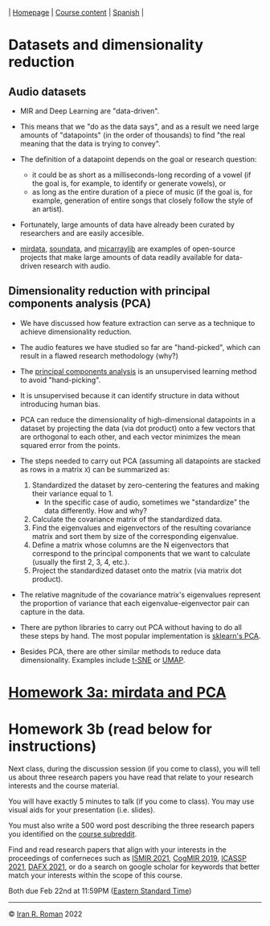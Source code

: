 | [Homepage](https://dl4genaudio.github.io) | [Course content](https://dl4genaudio.github.io/#course-content) | [Spanish](https://dl4genaudio-github-io.translate.goog/pca_data/?_x_tr_sl=auto&_x_tr_tl=es&_x_tr_hl=en-US&_x_tr_pto=wapp) |

# Datasets and dimensionality reduction

## Audio datasets

* MIR and Deep Learning are "data-driven".

* This means that we "do as the data says", and as a result we need large amounts of "datapoints" (in the order of thousands) to find "the real meaning that the data is trying to convey".

* The definition of a datapoint depends on the goal or research question:
    * it could be as short as a milliseconds-long recording of a vowel (if the goal is, for example, to identify or generate vowels), or 
    * as long as the entire duration of a piece of music (if the goal is, for example, generation of entire songs that closely follow the style of an artist).

* Fortunately, large amounts of data have already been curated by researchers and are easily accesible. 

* [mirdata](https://mirdata.readthedocs.io), [soundata](https://soundata.readthedocs.io), and [micarraylib](https://github.com/micarraylib/micarraylib) are examples of open-source projects that make large amounts of data readily available for data-driven research with audio.

## Dimensionality reduction with principal components analysis (PCA)

* We have discussed how feature extraction can serve as a technique to achieve dimensionality reduction. 

* The audio features we have studied so far are "hand-picked", which can result in a flawed research methodology (why?)

* The [principal components analysis](https://en.wikipedia.org/wiki/Principal_component_analysis) is an unsupervised learning method to avoid "hand-picking". 

* It is unsupervised because it can identify structure in data without introducing human bias.

* PCA can reduce the dimensionality of high-dimensional datapoints in a dataset by projecting the data (via dot product) onto a few vectors that are orthogonal to each other, and each vector minimizes the mean squared error from the points.

* The steps needed to carry out PCA (assuming all datapoints are stacked as rows in a matrix `X`) can be summarized as:
    1. Standardized the dataset by zero-centering the features and making their variance equal to 1. 
        * In the specific case of audio, sometimes we "standardize" the data differently. How and why?
    2. Calculate the covariance matrix of the standardized data.
    3. Find the eigenvalues and eigenvectors of the resulting covariance matrix and sort them by size of the corresponding eigenvalue.
    4. Define a matrix whose columns are the N eigenvectors that correspond to the principal components that we want to calculate (usually the first 2, 3, 4, etc.).
    5. Project the standardized dataset onto the matrix (via matrix dot product).

* The relative magnitude of the covariance matrix's eigenvalues represent the proportion of variance that each eigenvalue-eigenvector pair can capture in the data.

* There are python libraries to carry out PCA without having to do all these steps by hand. The most popular implementation is [sklearn's PCA](https://scikit-learn.org/stable/modules/generated/sklearn.decomposition.PCA.html).

* Besides PCA, there are other similar methods to reduce data dimensionality. Examples include [t-SNE](https://scikit-learn.org/stable/modules/generated/sklearn.manifold.TSNE.html) or [UMAP](https://umap-learn.readthedocs.io/en/latest/basic_usage.html).

# [Homework 3a: mirdata and PCA](https://colab.research.google.com/github/dl4genaudio/assignments/blob/main/pca.ipynb)

# Homework 3b (read below for instructions)

Next class, during the discussion session (if you come to class), you will tell us about three research papers you have read that relate to your research interests and the course material. 

You will have exactly 5 minutes to talk (if you come to class). You may use visual aids for your presentation (i.e. slides).

You must also write a 500 word post describing the three research papers you identified on the [course subreddit](https://www.reddit.com/r/deeplearningaudio/).

Find and read research papers that align with your interests in the proceedings of conferneces such as [ISMIR 2021](https://ismir2021.ismir.net/papers/), [CogMIR 2019](http://www.cogmir.org/wp-content/uploads/2019/08/CogMIR-2019-Program-Schedule.pdf), [ICASSP 2021](https://www.2021.ieeeicassp.org/2021.ieeeicassp.org/Papers/AcceptedPapers.html), [DAFX 2021](https://dafx2020.mdw.ac.at/proceedings/Proceedings_of_DAFx20in21.html), or do a search on google scholar for keywords that better match your interests within the scope of this course.

Both due Feb 22nd at 11:59PM ([Eastern Standard Time](https://www.timeanddate.com/time/zones/et))

___

&copy; [Iran R. Roman](https://iranroman.github.io) 2022
